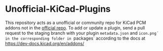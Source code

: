 # Unofficial-KiCad-Plugins
This repository acts as a unofficial or community repo for KiCad PCM addons not in the [official repo](https://gitlab.com/kicad/addons/repository).
To add or update a plugin, send a pull request to the staging branch with your plugin `metadata.json` and `icon.png´ in the corresponding folder in `packages` according to the docs at https://dev-docs.kicad.org/en/addons/